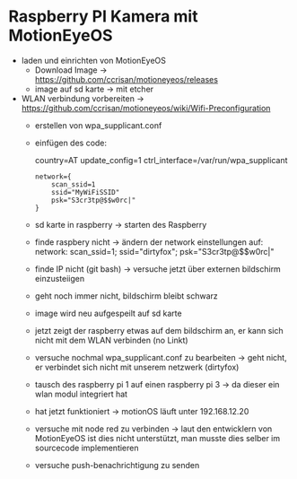 # Raspberry PI Kamera mit MotionEyeOS

* laden und einrichten von MotionEyeOS
  * Download Image -> https://github.com/ccrisan/motioneyeos/releases
  * image auf sd karte -> mit etcher
* WLAN verbindung vorbereiten -> https://github.com/ccrisan/motioneyeos/wiki/Wifi-Preconfiguration
  * erstellen von wpa_supplicant.conf
  * einfügen des code:
    
	country=AT
        update_config=1
        ctrl_interface=/var/run/wpa_supplicant
        
        network={
            scan_ssid=1
            ssid="MyWiFiSSID"
            psk="S3cr3tp@$$w0rc|"
        }
  * sd karte in raspberry -> starten des Raspberry
  * finde raspbery nicht -> ändern der network einstellungen auf: network: scan_ssid=1; ssid="dirtyfox"; psk="S3cr3tp@$$w0rc|"
  * finde IP nicht (git bash) -> versuche jetzt über externen bildschirm einzusteiigen
  * geht noch immer nicht, bildschirm bleibt schwarz
  * image wird neu aufgespeilt auf sd karte
  * jetzt zeigt der raspberry etwas auf dem bildschirm an, er kann sich nicht mit dem WLAN verbinden (no Linkt)
  * versuche nochmal wpa_supplicant.conf zu bearbeiten -> geht nicht, er verbindet sich nicht mit unserem netzwerk (dirtyfox)
  
  * tausch des raspberry pi 1 auf einen raspberry pi 3 -> da dieser ein wlan modul integriert hat
  * hat jetzt funktioniert -> motionOS läuft unter 192.168.12.20
  
  * versuche mit node red zu verbinden -> laut den entwicklern von MotionEyeOS ist dies nicht unterstützt, man musste dies selber im sourcecode implementieren
  * versuche push-benachrichtigung zu senden 
  
 
 